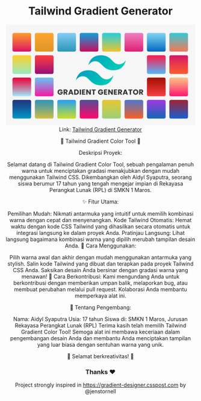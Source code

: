 <div align="center"> 
 
# Tailwind Gradient Generator
![Tailwind Gradiente Generator Banner](public/banner.png)
Link: [Tailwind Gradient Generator](https://tailwind-gradient-generator.vercel.app/)

<!-- ! -->
🌈 Tailwind Gradient Color Tool 🎨

Deskripsi Proyek:

Selamat datang di Tailwind Gradient Color Tool, sebuah pengalaman penuh warna untuk menciptakan gradasi menakjubkan dengan mudah menggunakan Tailwind CSS. Dikembangkan oleh Aidyl Syaputra, seorang siswa berumur 17 tahun yang tengah mengejar impian di Rekayasa Perangkat Lunak (RPL) di SMKN 1 Maros.

✨ Fitur Utama:

Pemilihan Mudah: Nikmati antarmuka yang intuitif untuk memilih kombinasi warna dengan cepat dan menyenangkan.
Kode Tailwind Otomatis: Hemat waktu dengan kode CSS Tailwind yang dihasilkan secara otomatis untuk integrasi langsung ke dalam proyek Anda.
Pratinjau Langsung: Lihat langsung bagaimana kombinasi warna yang dipilih merubah tampilan desain Anda.
🚀 Cara Menggunakan:

Pilih warna awal dan akhir dengan mudah menggunakan antarmuka yang stylish.
Salin kode Tailwind yang dibuat dan terapkan pada proyek Tailwind CSS Anda.
Saksikan desain Anda bersinar dengan gradasi warna yang menawan!
🤝 Cara Berkontribusi:
Kami mengundang Anda untuk berkontribusi dengan memberikan umpan balik, melaporkan bug, atau membuat perubahan melalui pull request. Kolaborasi Anda membantu memperkaya alat ini.

🎉 Tentang Pengembang:

Nama: Aidyl Syaputra
Usia: 17 tahun
Siswa di: SMKN 1 Maros, Jurusan Rekayasa Perangkat Lunak (RPL)
Terima kasih telah memilih Tailwind Gradient Color Tool! Semoga alat ini membawa keceriaan dalam pengembangan desain Anda dan membantu Anda menciptakan tampilan yang luar biasa dengan sentuhan warna yang unik.

🌟 Selamat berkreativitas! 🌈

### Thanks ❤️

Project strongly inspired in https://gradient-designer.csspost.com by @jenstornell
